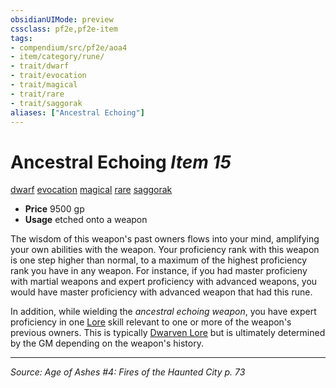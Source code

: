 ```yaml
---
obsidianUIMode: preview
cssclass: pf2e,pf2e-item
tags:
- compendium/src/pf2e/aoa4
- item/category/rune/
- trait/dwarf
- trait/evocation
- trait/magical
- trait/rare
- trait/saggorak
aliases: ["Ancestral Echoing"]
---
```

# Ancestral Echoing *Item 15*  
[dwarf](dwarf.md "Dwarf Ancestry & Heritage Trait")  [evocation](evocation.md "Evocation School Trait")  [magical](magical.md "Magical Item Trait")  [rare](rare.md "Rare Rarity Trait")  [saggorak](saggorak-aoa4.md "Saggorak  Trait")  

- **Price** 9500 gp
- **Usage** etched onto a weapon

The wisdom of this weapon's past owners flows into your mind, amplifying your own abilities with the weapon. Your proficiency rank with this weapon is one step higher than normal, to a maximum of the highest proficiency rank you have in any weapon. For instance, if you had master proficieny with martial weapons and expert proficiency with advanced weapons, you would have master proficiency with advanced weapon that had this rune.

In addition, while wielding the _ancestral echoing weapon_, you have expert proficiency in one [Lore](skills.md#Lore) skill relevant to one or more of the weapon's previous owners. This is typically [Dwarven Lore](skills.md#Lore) but is ultimately determined by the GM depending on the weapon's history.


---
*Source: Age of Ashes #4: Fires of the Haunted City p. 73*